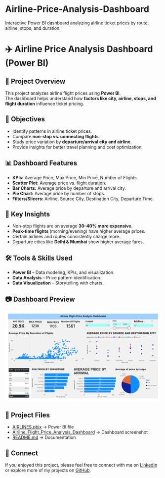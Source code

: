 # Airline-Price-Analysis-Dashboard
Interactive Power BI dashboard analyzing airline ticket prices by route, airline, stops, and duration.
# ✈️ Airline Price Analysis Dashboard (Power BI)

## 📌 Project Overview
This project analyzes airline flight prices using **Power BI**.  
The dashboard helps understand how **factors like city, airline, stops, and flight duration** influence ticket pricing.

## 🎯 Objectives
- Identify patterns in airline ticket prices.  
- Compare **non-stop vs. connecting flights**.  
- Study price variation by **departure/arrival city and airline**.  
- Provide insights for better travel planning and cost optimization.  

## 📊 Dashboard Features
- **KPIs:** Average Price, Max Price, Min Price, Number of Flights.  
- **Scatter Plot:** Average price vs. flight duration.  
- **Bar Charts:** Average price by departure and arrival city.  
- **Pie Chart:** Average price by number of stops.  
- **Filters/Slicers:** Airline, Source City, Destination City, Departure Time.  

## 🔎 Key Insights
- Non-stop flights are on average **30–40% more expensive**.  
- **Peak-time flights** (morning/evening) have higher average prices.  
- Certain airlines and routes consistently charge more.  
- Departure cities like **Delhi & Mumbai** show higher average fares.  

## 🛠️ Tools & Skills Used
- **Power BI** – Data modeling, KPIs, and visualization.  
- **Data Analysis** – Price pattern identification.  
- **Data Visualization** – Storytelling with charts.  

## 📷 Dashboard Preview
![Dashboard Screenshot](https://github.com/ShubhamSinghers/Airline-Price-Analysis-Dashboard/blob/e5622168412553bf2003cf9439f7df67367a65e2/Airline%20Flight%20Price%20Analysis%20Dashboard-1.png)

## 📂 Project Files
- [AIRLINES.pbix](AIRLINES.pbix) → Power BI file  
- [Airline_Flight_Price_Analysis_Dashboard](https://github.com/ShubhamSinghers/Airline-Price-Analysis-Dashboard/blob/e5622168412553bf2003cf9439f7df67367a65e2/Airline%20Flight%20Price%20Analysis%20Dashboard-1.png) → Dashboard screenshot  
- [README.md](README.md) → Documentation  


## 🤝 Connect
If you enjoyed this project, please feel free to connect with me on [LinkedIn](https://www.linkedin.com/in/shubham-singh1s/) or explore more of my projects on [GitHub](https://github.com/ShubhamSinghers).

